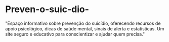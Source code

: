 # Preven-o-suic-dio-
"Espaço informativo sobre prevenção do suicídio, oferecendo recursos de apoio psicológico, dicas de saúde mental, sinais de alerta e estatísticas. Um site seguro e educativo para conscientizar e ajudar quem precisa."
